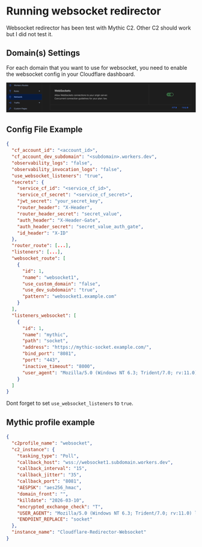 # Running websocket redirector

Websocket redirector has been test with Mythic C2. Other C2 should work but I did not test it.

## Domain(s) Settings

For each domain that you want to use for websocket, you need to enable the websocket config in your Cloudflare dashboard.

![Websocket Domain Settings](./assets/websocket_1.jpg)

## Config File Example

```json
{
  "cf_account_id": "<account_id>",
  "cf_account_dev_subdomain": "<subdomain>.workers.dev",
  "observability_logs": "false",
  "observability_invocation_logs": "false",
  "use_websocket_listeners": "true",
  "secrets": {
    "service_cf_id": "<service_cf_id>",
    "service_cf_secret": "<service_cf_secret>",
    "jwt_secret": "your_secret_key",
    "router_header": "X-Header",
    "router_header_secret": "secret_value",
    "auth_header": "X-Header-Gate",
    "auth_header_secret": "secret_value_auth_gate",
    "id_header": "X-ID"
  },
  "router_route": [...],
  "listeners": [...],
  "websocket_route": [
    {
      "id": 1,
      "name": "websocket1",
      "use_custom_domain": "false",
      "use_dev_subdomain": "true",
      "pattern": "websocket1.example.com"
    }
  ],
  "listeners_websocket": [
    {
      "id": 1,
      "name": "mythic",
      "path": "socket",
      "address": "https://mythic-socket.example.com/",
      "bind_port": "8081",
      "port": "443",
      "inactive_timeout": "8000",
      "user_agent": "Mozilla/5.0 (Windows NT 6.3; Trident/7.0; rv:11.0) like Gecko"
    }
  ]
}
```

Dont forget to set `use_websocket_listeners` to `true`.

## Mythic profile example

```json
{
  "c2profile_name": "websocket",
  "c2_instance": {
    "tasking_type": "Poll",
    "callback_host": "wss://websocket1.subdomain.workers.dev",
    "callback_interval": "15",
    "callback_jitter": "35",
    "callback_port": "8081",
    "AESPSK": "aes256_hmac",
    "domain_front": "",
    "killdate": "2026-03-10",
    "encrypted_exchange_check": "T",
    "USER_AGENT": "Mozilla/5.0 (Windows NT 6.3; Trident/7.0; rv:11.0) like Gecko",
    "ENDPOINT_REPLACE": "socket"
  },
  "instance_name": "Cloudflare-Redirector-Websocket"
}
```

